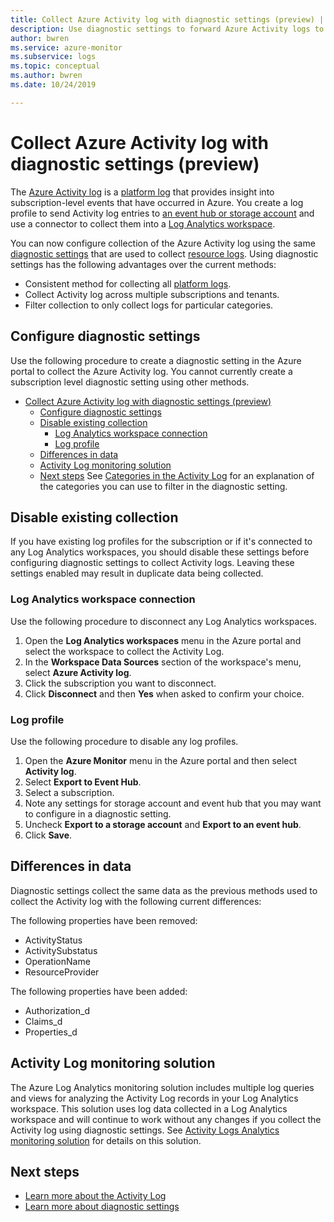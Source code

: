 ```yaml
---
title: Collect Azure Activity log with diagnostic settings (preview) | Microsoft Docs
description: Use diagnostic settings to forward Azure Activity logs to Azure Monitor Logs, Azure storage, or Azure Event Hubs.
author: bwren
ms.service: azure-monitor
ms.subservice: logs
ms.topic: conceptual
ms.author: bwren
ms.date: 10/24/2019

---
```


# Collect Azure Activity log with diagnostic settings (preview)
The [Azure Activity log](activity-logs-overview.md) is a [platform log](platform-logs-overview.md) that provides insight into subscription-level events that have occurred in Azure. You create a log profile to send Activity log entries to [an event hub or storage account](activity-log-export.md) and use a connector to collect them into a [Log Analytics workspace](activity-log-collect.md).

You can now configure collection of the Azure Activity log using the same [diagnostic settings](diagnostic-settings.md) that are used to collect [resource logs](resource-logs-overview.md). Using diagnostic settings has the following advantages over the current methods:

- Consistent method for collecting all [platform logs](platform-logs-overview.md).
- Collect Activity log across multiple subscriptions and tenants.
- Filter collection to only collect logs for particular categories.

## Configure diagnostic settings
Use the following procedure to create a diagnostic setting in the Azure portal to collect the Azure Activity log. You cannot currently create a subscription level diagnostic setting using other methods.

- [Collect Azure Activity log with diagnostic settings (preview)](#collect-azure-activity-log-with-diagnostic-settings-preview)
  - [Configure diagnostic settings](#configure-diagnostic-settings)
  - [Disable existing collection](#disable-existing-collection)
    - [Log Analytics workspace connection](#log-analytics-workspace-connection)
    - [Log profile](#log-profile)
  - [Differences in data](#differences-in-data)
  - [Activity Log monitoring solution](#activity-log-monitoring-solution)
  - [Next steps](#next-steps)
See [Categories in the Activity Log](activity-logs-overview.md#categories-in-the-activity-log) for an explanation of the categories you can use to filter in the diagnostic setting. 

## Disable existing collection
If you have existing log profiles for the subscription or if it's connected to any Log Analytics workspaces, you should disable these settings before configuring diagnostic settings to collect Activity logs. Leaving these settings enabled may result in duplicate data being collected.

### Log Analytics workspace connection
Use the following procedure to disconnect any Log Analytics workspaces.

1. Open the **Log Analytics workspaces** menu in the Azure portal and select the workspace to collect the Activity Log.
2. In the **Workspace Data Sources** section of the workspace's menu, select **Azure Activity log**.
3. Click the subscription you want to disconnect.
4. Click **Disconnect** and then **Yes** when asked to confirm your choice.

### Log profile
Use the following procedure to disable any log profiles.

1. Open the **Azure Monitor** menu in the Azure portal and then select **Activity log**.
2. Select **Export to Event Hub**.
3. Select a subscription.
4. Note any settings for storage account and event hub that you may want to configure in a diagnostic setting.
5. Uncheck **Export to a storage account** and **Export to an event hub**.
6. Click **Save**.

## Differences in data
Diagnostic settings collect the same data as the previous methods used to collect the Activity log with the following current differences:

The following properties have been removed:

- ActivityStatus
- ActivitySubstatus
- OperationName
- ResourceProvider 

The following properties have been added:

- Authorization_d
- Claims_d
- Properties_d

## Activity Log monitoring solution
The Azure Log Analytics monitoring solution includes multiple log queries and views for analyzing the Activity Log records in your Log Analytics workspace. This solution uses log data collected in a Log Analytics workspace and will continue to work without any changes if you collect the Activity log using diagnostic settings. See [Activity Logs Analytics monitoring solution](activity-log-collect.md#activity-logs-analytics-monitoring-solution) for details on this solution.

## Next steps

* [Learn more about the Activity Log](../../azure-resource-manager/resource-group-audit.md)
* [Learn more about diagnostic settings](diagnostic-settings.md)
